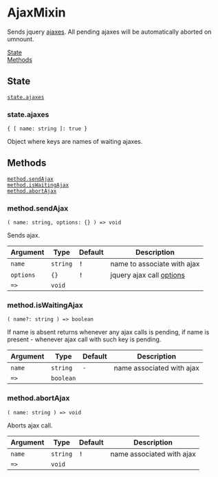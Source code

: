 # AjaxMixin

Sends jquery [ajaxes](https://api.jquery.com/jQuery.ajax/). All pending ajaxes will be automatically aborted on umnount.  

[State](#state)  
[Methods](#methods)  


## State

[`state.ajaxes`](#stateajaxes)  


### state.ajaxes

`{ [ name: string ]: true }`

Object where keys are names of waiting ajaxes.


## Methods

[`method.sendAjax`](#methodsendajax)  
[`method.isWaitingAjax`](#methodiswaitingajax)  
[`method.abortAjax`](#methodabortajax)  


### method.sendAjax

`( name: string, options: {} ) => void`

Sends ajax.  

| Argument  | Type     | Default | Description                                                                          |
| --------- | -------- | ------- | ------------------------------------------------------------------------------------ |
| `name`    | `string` | **`!`** | name to associate with ajax                                                          |
| `options` | `{}`     | **`!`** | jquery ajax call [options](https://api.jquery.com/jQuery.ajax/#jQuery-ajax-settings) |
| `=>`      | `void`   |         |                                                                                      |


### method.isWaitingAjax

`( name?: string ) => boolean`

If name is absent returns whenever any ajax calls is pending, if name is present - whenever ajax call with such key is pending.  

| Argument | Type      | Default | Description               |
| -------- | --------- | ------- | ------------------------- |
| `name`   | `string`  | `-`     | name associated with ajax |
| `=>`     | `boolean` |         |                           |


### method.abortAjax

`( name: string ) => void`

Aborts ajax call.  

| Argument | Type     | Default | Description               |
| -------- | -------- | ------- | ------------------------- |
| `name`   | `string` | **`!`** | name associated with ajax |
| `=>`     | `void`   |         |                           |
